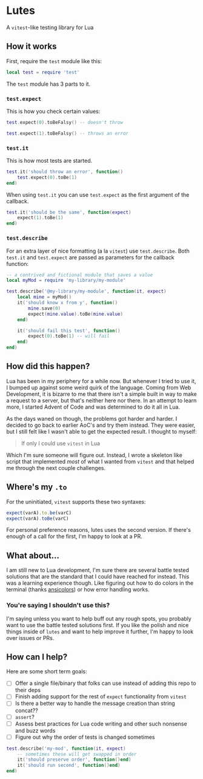 # Lutes

A `vitest`-like testing library for Lua

## How it works

First, require the `test` module like this:

```lua
local test = require 'test'
```

The `test` module has 3 parts to it.

### `test.expect`

This is how you check certain values:

```lua
test.expect(0).toBeFalsy() -- doesn't throw

test.expect(1).toBeFalsy() -- throws an error
```

### `test.it`

This is how most tests are started.

```lua
test.it('should throw an error', function()
    test.expect(0).toBe(1)
end)
```

When using `test.it` you can use `test.expect` as the first argument of the callback.

```lua
test.it('should be the same', function(expect)
    expect(1).toBe(1)
end)
```

### `test.describe`

For an extra layer of nice formatting (a la `vitest`) use `test.describe`. Both `test.it` and `test.expect` are passed as parameters for the callback function:

```lua
-- a contrived and fictional module that saves a value
local myMod = require 'my-library/my-module'

test.describe('@my-library/my-module', function(it, expect)
    local mine = myMod()
    it('should know x from y', function()
        mine.save(0)
        expect(mine.value).toBe(mine.value)
    end)

    it('should fail this test', function()
        expect(0).toBe(1) -- will fail
    end)
end)
```

## How did this happen?

Lua has been in my periphery for a while now. But whenever I tried to use it, I bumped up against some weird quirk of the language. Coming from Web Development, it is bizarre to me that there isn't a simple built in way to make a request to a server, but that's neither here nor there. In an attempt to learn more, I started Advent of Code and was determined to do it all in Lua.

As the days waned on though, the problems got harder and harder. I decided to go back to earlier AoC's and try them instead. They were easier, but I still felt like I wasn't able to get the expected result. I thought to myself:

> If only I could use `vitest` in Lua

Which I'm sure someone will figure out. Instead, I wrote a skeleton like script that implemented *most* of what I wanted from `vitest` and that helped me through the next couple challenges.

## Where's my `.to`

For the uninitiated, `vitest` supports these two syntaxes:

```js
expect(varA).to.be(varC)
expect(varA).toBe(varC)
```

For personal preference reasons, lutes uses the second version. If there's enough of a call for the first, I'm happy to look at a PR.

## What about...

I am still new to Lua development, I'm sure there are several battle tested solutions that are the standard that I could have reached for instead. This was a learning experience though. Like figuring out how to do colors in the terminal (thanks [ansicolors](https://github.com/kikito/ansicolors.lua)) or how error handling works.

### You're saying I shouldn't use this?

I'm saying unless you want to help buff out any rough spots, you probably want to use the battle tested solutions first. If you like the polish and nice things inside of `lutes` and want to help improve it further, I'm happy to look over issues or PRs.

## How can I help?

Here are some short term goals:

- [ ] Offer a single file/binary that folks can use instead of adding this repo to their deps
- [ ] Finish adding support for the rest of `expect` functionality from `vitest`
- [ ] Is there a better way to handle the message creation than string concat??
- [ ] `assert`?
- [ ] Assess best practices for Lua code writing and other such nonsense and buzz words
- [ ] Figure out why the order of tests is changed sometimes
```lua
test.describe('my-mod', function(it, expect)
    -- sometimes these will get swapped in order
    it('should preserve order', function()end)
    it('should run second', function()end)
end)
```